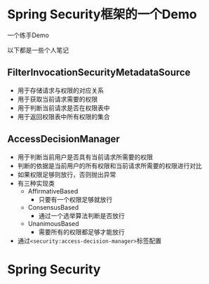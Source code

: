 # Spring Security框架的一个Demo
一个练手Demo

以下都是一些个人笔记

## FilterInvocationSecurityMetadataSource 
- 用于存储请求与权限的对应关系
- 用于获取当前请求需要的权限
- 用于判断当前请求是否在权限表中
- 用于返回权限表中所有权限的集合

## AccessDecisionManager
- 用于判断当前用户是否具有当前请求所需要的权限
- 判断的依据是当前用户的所有权限和当前请求所需要的权限进行对比
- 如果权限足够则放行，否则抛出异常
- 有三种实现类
    - AffirmativeBased
        - 只要有一个权限足够就放行
    - ConsensusBased
        - 通过一个选举算法判断是否放行
    - UnanimousBased
        - 需要所有的权限都足够才能放行
- 通过`<security:access-decision-manager>`标签配置



# Spring Security

